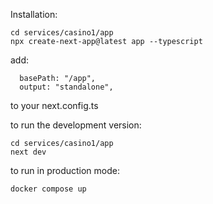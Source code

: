 Installation:
```
cd services/casino1/app
npx create-next-app@latest app --typescript
```

add:
```
  basePath: "/app",
  output: "standalone",
```
to your next.config.ts

to run the development version:
```
cd services/casino1/app
next dev 
```

to run in production mode:
```
docker compose up
```